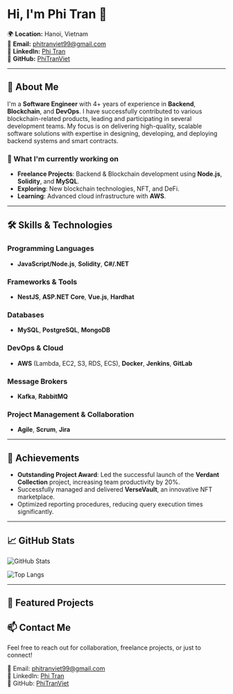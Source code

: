 # Hi, I'm Phi Tran 👋

🌍 **Location:** Hanoi, Vietnam  
📧 **Email:** phitranviet99@gmail.com  
💼 **LinkedIn:** [Phi Tran](https://linkedin.com/in/phitrantech)  
🔗 **GitHub:** [PhiTranViet](https://github.com/PhiTranViet)

---

## 🚀 About Me

I'm a **Software Engineer** with 4+ years of experience in **Backend**, **Blockchain**, and **DevOps**. I have successfully contributed to various blockchain-related products, leading and participating in several development teams. My focus is on delivering high-quality, scalable software solutions with expertise in designing, developing, and deploying backend systems and smart contracts.

### 🔭 What I'm currently working on

- **Freelance Projects**: Backend & Blockchain development using **Node.js**, **Solidity**, and **MySQL**.
- **Exploring**: New blockchain technologies, NFT, and DeFi.
- **Learning**: Advanced cloud infrastructure with **AWS**.

---

## 🛠️ Skills & Technologies

### Programming Languages
- **JavaScript/Node.js**, **Solidity**, **C#/.NET**

### Frameworks & Tools
- **NestJS**, **ASP.NET Core**, **Vue.js**, **Hardhat**

### Databases
- **MySQL**, **PostgreSQL**, **MongoDB**

### DevOps & Cloud
- **AWS** (Lambda, EC2, S3, RDS, ECS), **Docker**, **Jenkins**, **GitLab**

### Message Brokers
- **Kafka**, **RabbitMQ**

### Project Management & Collaboration
- **Agile**, **Scrum**, **Jira**

---

## 🌟 Achievements

- **Outstanding Project Award**: Led the successful launch of the **Verdant Collection** project, increasing team productivity by 20%.
- Successfully managed and delivered **VerseVault**, an innovative NFT marketplace.
- Optimized reporting procedures, reducing query execution times significantly.
  
---

## 📈 GitHub Stats

![GitHub Stats](https://github-readme-stats.vercel.app/api?username=PhiTranViet&show_icons=true&theme=radical)

![Top Langs](https://github-readme-stats.vercel.app/api/top-langs/?username=PhiTranViet&layout=compact&theme=radical)

---

## 🚀 Featured Projects



## 📫 Contact Me

Feel free to reach out for collaboration, freelance projects, or just to connect!

📧 Email: phitranviet99@gmail.com  
💼 LinkedIn: [Phi Tran](https://linkedin.com/in/phitrantech)  
🔗 GitHub: [PhiTranViet](https://github.com/PhiTranViet)
